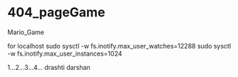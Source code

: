 # 404_pageGame
Mario_Game


for localhost
sudo sysctl -w fs.inotify.max_user_watches=12288
sudo sysctl -w fs.inotify.max_user_instances=1024

1...2...3...4...
drashti darshan
